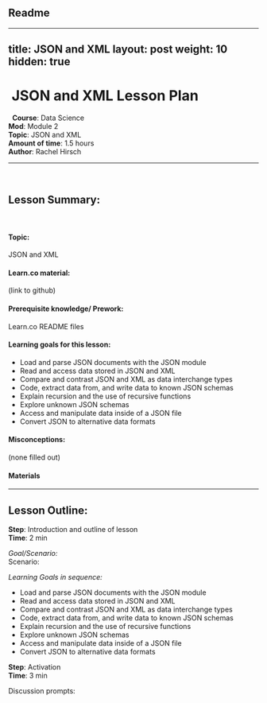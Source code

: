 ## Readme

---
title: JSON and XML
layout: post
weight: 10
hidden: true
---
​
JSON and XML Lesson Plan
===
​
​
**Course**: Data Science   <br/>
**Mod**: Module 2                    <br/>
**Topic**: JSON and XML  <br/>
**Amount of time**: 1.5 hours <br/>
**Author**: Rachel Hirsch
​
​
***
​
## Lesson Summary:
​
#### Topic:
JSON and XML
#### Learn.co material:
(link to github)
#### Prerequisite knowledge/ Prework:
Learn.co README files
#### Learning goals for this lesson:
- Load and parse JSON documents with the JSON module
- Read and access data stored in JSON and XML
- Compare and contrast JSON and XML as data interchange types
- Code, extract data from, and write data to known JSON schemas
- Explain recursion and the use of recursive functions
- Explore unknown JSON schemas
- Access and manipulate data inside of a JSON file
- Convert JSON to alternative data formats


#### Misconceptions:
(none filled out)

#### Materials

***

## Lesson Outline:

**Step**: Introduction and outline of lesson <br/>
**Time**: 2 min

_Goal/Scenario:_<br/>
Scenario: 



_Learning Goals in sequence:_<br/>
- Load and parse JSON documents with the JSON module
- Read and access data stored in JSON and XML
- Compare and contrast JSON and XML as data interchange types
- Code, extract data from, and write data to known JSON schemas
- Explain recursion and the use of recursive functions
- Explore unknown JSON schemas
- Access and manipulate data inside of a JSON file
- Convert JSON to alternative data formats

**Step**: Activation <br/>
**Time**: 3 min

Discussion prompts:



